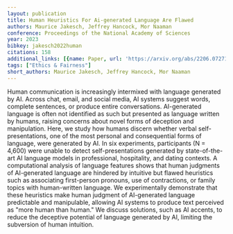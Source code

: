 ```yaml
---
layout: publication
title: Human Heuristics For Ai-generated Language Are Flawed
authors: Maurice Jakesch, Jeffrey Hancock, Mor Naaman
conference: Proceedings of the National Academy of Sciences
year: 2023
bibkey: jakesch2022human
citations: 158
additional_links: [{name: Paper, url: 'https://arxiv.org/abs/2206.07271'}]
tags: ["Ethics & Fairness"]
short_authors: Maurice Jakesch, Jeffrey Hancock, Mor Naaman
---
```

Human communication is increasingly intermixed with language generated by AI.
Across chat, email, and social media, AI systems suggest words, complete
sentences, or produce entire conversations. AI-generated language is often not
identified as such but presented as language written by humans, raising
concerns about novel forms of deception and manipulation. Here, we study how
humans discern whether verbal self-presentations, one of the most personal and
consequential forms of language, were generated by AI. In six experiments,
participants (N = 4,600) were unable to detect self-presentations generated by
state-of-the-art AI language models in professional, hospitality, and dating
contexts. A computational analysis of language features shows that human
judgments of AI-generated language are hindered by intuitive but flawed
heuristics such as associating first-person pronouns, use of contractions, or
family topics with human-written language. We experimentally demonstrate that
these heuristics make human judgment of AI-generated language predictable and
manipulable, allowing AI systems to produce text perceived as "more human than
human." We discuss solutions, such as AI accents, to reduce the deceptive
potential of language generated by AI, limiting the subversion of human
intuition.